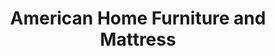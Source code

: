 ---
title: "American Home Furniture and Mattress"
url: /santa-fe/american-home-furniture-and-mattress/
shop: furniture
---